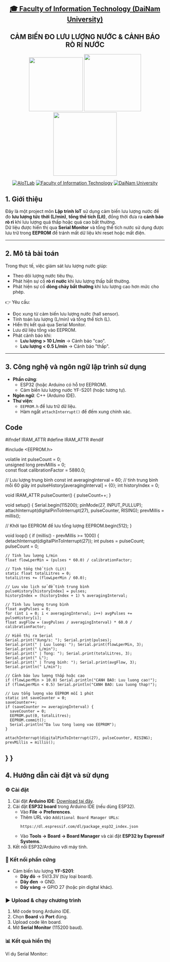 <h2 align="center">
    <a href="https://dainam.edu.vn/vi/khoa-cong-nghe-thong-tin">
    🎓 Faculty of Information Technology (DaiNam University)
    </a>
</h2>
<h2 align="center">
   CẢM BIẾN ĐO LƯU LƯỢNG NƯỚC & CẢNH BÁO RÒ RỈ NƯỚC 
</h2>
<div align="center">
    <p align="center">
        <img src="https://github.com/user-attachments/assets/ee72b1c4-04c7-4e4b-8d7a-8cf16932804a"width="170" />
        <img src="https://github.com/user-attachments/assets/1459f5bf-7fc9-4462-996d-eb1ef7633a97"width="180" />
        <img src="https://github.com/user-attachments/assets/f081d02c-b644-4e87-a40c-fcb8383c2985"width="200" />
    </p>

[![AIoTLab](https://img.shields.io/badge/AIoTLab-green?style=for-the-badge)](https://www.facebook.com/DNUAIoTLab)
[![Faculty of Information Technology](https://img.shields.io/badge/Faculty%20of%20Information%20Technology-blue?style=for-the-badge)](https://dainam.edu.vn/vi/khoa-cong-nghe-thong-tin)
[![DaiNam University](https://img.shields.io/badge/DaiNam%20University-orange?style=for-the-badge)](https://dainam.edu.vn)

</div>

## 1. Giới thiệu  
Đây là một project môn **Lập trình IoT** sử dụng cảm biến lưu lượng nước để đo **lưu lượng tức thời (L/min)**, **tổng thể tích (Lít)**, đồng thời đưa ra **cảnh báo rò rỉ** khi lưu lượng quá thấp hoặc quá cao bất thường.  
Dữ liệu được hiển thị qua **Serial Monitor** và tổng thể tích nước sử dụng được lưu trữ trong **EEPROM** để tránh mất dữ liệu khi reset hoặc mất điện.

---

## 2. Mô tả bài toán  
Trong thực tế, việc giám sát lưu lượng nước giúp:  
- Theo dõi lượng nước tiêu thụ.  
- Phát hiện sự cố **rò rỉ nước** khi lưu lượng thấp bất thường.  
- Phát hiện sự cố **dòng chảy bất thường** khi lưu lượng cao hơn mức cho phép.  

👉 Yêu cầu:  
- Đọc xung từ cảm biến lưu lượng nước (hall sensor).  
- Tính toán lưu lượng (L/min) và tổng thể tích (L).  
- Hiển thị kết quả qua Serial Monitor.  
- Lưu dữ liệu tổng vào EEPROM.  
- Phát cảnh báo khi:  
  - **Lưu lượng > 10 L/min** → Cảnh báo "cao".  
  - **Lưu lượng < 0.5 L/min** → Cảnh báo "thấp".  

---

## 3. Công nghệ và ngôn ngữ lập trình sử dụng  
- **Phần cứng**:  
  - ESP32 (hoặc Arduino có hỗ trợ EEPROM).  
  - Cảm biến lưu lượng nước YF-S201 (hoặc tương tự).  
- **Ngôn ngữ**: C++ (Arduino IDE).  
- **Thư viện**:  
  - `EEPROM.h` để lưu trữ dữ liệu.  
  - Hàm ngắt `attachInterrupt()` để đếm xung chính xác.  
## Code
#ifndef IRAM_ATTR
#define IRAM_ATTR
#endif

#include <EEPROM.h>

volatile int pulseCount = 0;             
unsigned long prevMillis = 0;            
const float calibrationFactor = 5880.0;  

// Lưu lượng trung bình
const int averagingInterval = 60; // tính trung bình mỗi 60 giây
int pulseHistory[averagingInterval] = {0};
int historyIndex = 0;

void IRAM_ATTR pulseCounter() {
  pulseCount++;
}

void setup() {
  Serial.begin(115200);
  pinMode(27, INPUT_PULLUP);
  attachInterrupt(digitalPinToInterrupt(27), pulseCounter, RISING);
  prevMillis = millis();

  // Khởi tạo EEPROM để lưu tổng lượng
  EEPROM.begin(512);
}

void loop() {
  if (millis() - prevMillis >= 1000) { 
    detachInterrupt(digitalPinToInterrupt(27));
    int pulses = pulseCount;             
    pulseCount = 0;

    // Tính lưu lượng L/min
    float flowLperMin = (pulses * 60.0) / calibrationFactor;

    // Tính tổng thể tích (Lít)
    static float totalLitres = 0;
    totalLitres += (flowLperMin / 60.0);

    // Lưu vào lịch sử để tính trung bình
    pulseHistory[historyIndex] = pulses;
    historyIndex = (historyIndex + 1) % averagingInterval;

    // Tính lưu lượng trung bình
    float avgPulses = 0;
    for (int i = 0; i < averagingInterval; i++) avgPulses += pulseHistory[i];
    float avgFlow = (avgPulses / averagingInterval) * 60.0 / calibrationFactor;

    // Hiển thị ra Serial
    Serial.print("Xung/s: "); Serial.print(pulses);
    Serial.print(" | Luu luong: "); Serial.print(flowLperMin, 3); Serial.print(" L/min");
    Serial.print(" | Tong: "); Serial.print(totalLitres, 3); Serial.print(" L");
    Serial.print(" | Trung binh: "); Serial.print(avgFlow, 3); Serial.println(" L/min");

    // Cảnh báo lưu lượng thấp hoặc cao
    if (flowLperMin > 10.0) Serial.println("CANH BAO: Luu luong cao!");
    if (flowLperMin < 0.5) Serial.println("CANH BAO: Luu luong thap!");

    // Lưu tổng lượng vào EEPROM mỗi 1 phút
    static int saveCounter = 0;
    saveCounter++;
    if (saveCounter >= averagingInterval) {
      saveCounter = 0;
      EEPROM.put(0, totalLitres);
      EEPROM.commit();
      Serial.println("Da luu tong luong vao EEPROM");
    }

    attachInterrupt(digitalPinToInterrupt(27), pulseCounter, RISING);
    prevMillis = millis();
  }
}
---

## 4. Hướng dẫn cài đặt và sử dụng  
### ⚙️ Cài đặt  
1. Cài đặt **Arduino IDE**: [Download tại đây](https://www.arduino.cc/en/software).  
2. Cài đặt **ESP32 board** trong Arduino IDE (nếu dùng ESP32).  
   - Vào **File → Preferences**.  
   - Thêm URL vào `Additional Board Manager URLs`:  
     ```
     https://dl.espressif.com/dl/package_esp32_index.json
     ```
   - Vào **Tools → Board → Board Manager** và cài đặt **ESP32 by Espressif Systems**.  
3. Kết nối ESP32/Arduino với máy tính.  

### 🔌 Kết nối phần cứng  
- Cảm biến lưu lượng **YF-S201**:  
  - **Dây đỏ** → 5V/3.3V (tùy loại board).  
  - **Dây đen** → GND.  
  - **Dây vàng** → GPIO 27 (hoặc pin digital khác).  

### ▶️ Upload & chạy chương trình  
1. Mở code trong Arduino IDE.  
2. Chọn **Board** và **Port** đúng.  
3. Upload code lên board.  
4. Mở **Serial Monitor** (115200 baud).  

### 📊 Kết quả hiển thị  
Ví dụ Serial Monitor:  
